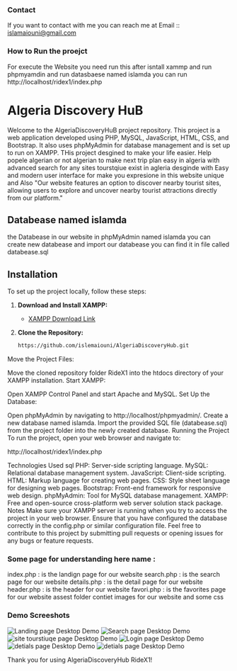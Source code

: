 
### Contact

If you want to contact with me you can reach me at  Email :: islamaiouni@gmail.com 

### How to Run the proejct 

For execute the Website you need run this after isntall xammp and run phpmyamdin and run datasbaese named islamda            you can run http://localhost/ridex1/index.php     


# Algeria Discovery HuB 

Welcome to the AlgeriaDiscoveryHuB  project repository. This project is a web application developed using PHP, MySQL, JavaScript, HTML, CSS, and Bootstrap. It also uses phpMyAdmin for database management and is set up to run on XAMPP. THis project desgined to make your life easier. Help popele algerian or not algerian to make next trip plan easy in algeria with advanced search for any sites tourstqiue exist in agleria desginde with Easy and modern user interface for make you expresione in this website unique  
 and Also "Our website features an option to discover nearby tourist sites, allowing users to explore and uncover nearby tourist attractions directly from our platform." 
## Databease named islamda

the Databease in our website in phpMyAdmin named islamda    you can create new databease and import our databease you can find it in file called databease.sql

## Installation

To set up the project locally, follow these steps:

1. **Download and Install XAMPP:**
   - [XAMPP Download Link](https://www.apachefriends.org/index.html)

2. **Clone the Repository:**
   
   ```bash
   https://github.com/islemaiouni/AlgeriaDiscoveryHub.git
   
Move the Project Files:

Move the cloned repository folder RideX1 into the htdocs directory of your XAMPP installation.
Start XAMPP:

Open XAMPP Control Panel and start Apache and MySQL.
Set Up the Database:

Open phpMyAdmin by navigating to http://localhost/phpmyadmin/.
Create a new database named islamda.
Import the provided SQL file (databease.sql) from the project folder into the newly created database.
Running the Project
To run the project, open your web browser and navigate to:


http://localhost/ridex1/index.php

Technologies Used
sql 
PHP: Server-side scripting language.
MySQL: Relational database management system.
JavaScript: Client-side scripting.
HTML: Markup language for creating web pages.
CSS: Style sheet language for designing web pages.
Bootstrap: Front-end framework for responsive web design.
phpMyAdmin: Tool for MySQL database management.
XAMPP: Free and open-source cross-platform web server solution stack package.
Notes
Make sure your XAMPP server is running when you try to access the project in your web browser.
Ensure that you have configured the database correctly in the config.php or similar configuration file.
Feel free to contribute to this project by submitting pull requests or opening issues for any bugs or feature requests.





### Some page for understanding here name :

index.php : is the landign page for our website
search.php : is the search page for our website
details.php : is the detail page for our website
header.php : is the header for our website
favori.php : is the favorites   page for our website
assest folder contiet images for our website and some css 


### Demo Screeshots
![Landing page  Desktop Demo](./readme-images/land.PNG "Desktop Demo")
![Search page  Desktop Demo](./readme-images/SH.PNG "Desktop Demo")
![site tourstiuqe  page  Desktop Demo](./readme-images/28.PNG "Desktop Demo")
![Login   page  Desktop Demo](./readme-images/Capture.PNG "Desktop Demo")
![detials   page  Desktop Demo](./readme-images/7.PNG "Desktop Demo")
![detials   page  Desktop Demo](./readme-images/5.PNG "Desktop Demo")





Thank you for using AlgeriaDiscoveryHub  RideX1!

